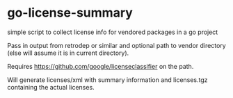 # go-license-summary
simple script to collect license info for vendored packages in a go project

Pass in output from retrodep or similar and optional path to vendor
directory (else will assume it is in current directory).

Requires https://github.com/google/licenseclassifier on the path.

Will generate licenses/xml with summary information and licenses.tgz
containing the actual licenses.